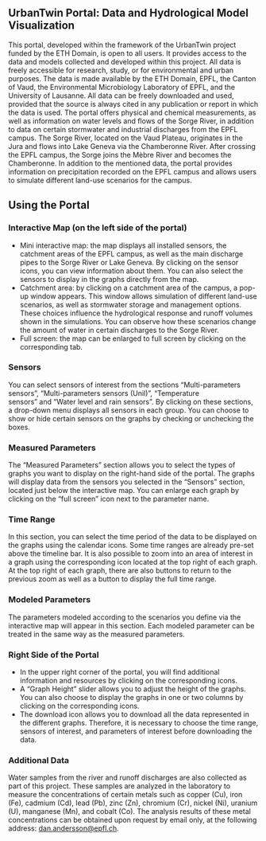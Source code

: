 ## UrbanTwin Portal: Data and Hydrological Model Visualization

This portal, developed within the framework of the UrbanTwin project funded by the ETH Domain, is open to all users. It provides access to the data and models collected and developed within this project. All data is freely accessible for research, study, or for environmental and urban purposes. The data is made available by the ETH Domain, EPFL, the Canton of Vaud, the Environmental Microbiology Laboratory of EPFL, and the University of Lausanne.
All data can be freely downloaded and used, provided that the source is always cited in any publication or report in which the data is used.
The portal offers physical and chemical measurements, as well as information on water levels and flows of the Sorge River, in addition to data on certain stormwater and industrial discharges from the EPFL campus. The Sorge River, located on the Vaud Plateau, originates in the Jura and flows into Lake Geneva via the Chamberonne River. After crossing the EPFL campus, the Sorge joins the Mèbre River and becomes the Chamberonne.
In addition to the mentioned data, the portal provides information on precipitation recorded on the EPFL campus and allows users to simulate different land-use scenarios for the campus.

## Using the Portal

### Interactive Map (on the left side of the portal)

* Mini interactive map: the map displays all installed sensors, the catchment areas of the EPFL campus, as well as the main discharge pipes to the Sorge River or Lake Geneva. By clicking on the sensor icons, you can view information about them. You can also select the sensors to display in the graphs directly from the map.
* Catchment area: by clicking on a catchment area of the campus, a pop-up window appears. This window allows simulation of different land-use scenarios, as well as stormwater storage and management options. These choices influence the hydrological response and runoff volumes shown in the simulations. You can observe how these scenarios change the amount of water in certain discharges to the Sorge River.
* Full screen: the map can be enlarged to full screen by clicking on the corresponding tab.

### Sensors
You can select sensors of interest from the sections “Multi-parameters sensors”, “Multi-parameters sensors (Unil)”, “Temperature sensors” and “Water level and rain sensors”. By clicking on these sections, a drop-down menu displays all sensors in each group. You can choose to show or hide certain sensors on the graphs by checking or unchecking the boxes.

### Measured Parameters
The “Measured Parameters” section allows you to select the types of graphs you want to display on the right-hand side of the portal. The graphs will display data from the sensors you selected in the “Sensors” section, located just below the interactive map. You can enlarge each graph by clicking on the “full screen” icon next to the parameter name.

### Time Range
In this section, you can select the time period of the data to be displayed on the graphs using the calendar icons. Some time ranges are already pre-set above the timeline bar. It is also possible to zoom into an area of interest in a graph using the corresponding icon located at the top right of each graph. At the top right of each graph, there are also buttons to return to the previous zoom as well as a button to display the full time range.

### Modeled Parameters
The parameters modeled according to the scenarios you define via the interactive map will appear in this section. Each modeled parameter can be treated in the same way as the measured parameters.

### Right Side of the Portal
* In the upper right corner of the portal, you will find additional information and resources by clicking on the corresponding icons.
* A “Graph Height” slider allows you to adjust the height of the graphs. You can also choose to display the graphs in one or two columns by clicking on the corresponding icons.
* The download icon allows you to download all the data represented in the different graphs. Therefore, it is necessary to choose the time range, sensors of interest, and parameters of interest before downloading the data.

### Additional Data
Water samples from the river and runoff discharges are also collected as part of this project. These samples are analyzed in the laboratory to measure the concentrations of certain metals such as copper (Cu), iron (Fe), cadmium (Cd), lead (Pb), zinc (Zn), chromium (Cr), nickel (Ni), uranium (U), manganese (Mn), and cobalt (Co). The analysis results of these metal concentrations can be obtained upon request by email only, at the following address: [dan.andersson@epfl.ch](mailto:dan.andersson@epfl.ch).
